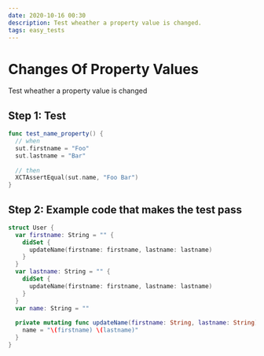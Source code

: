 ```yaml
---
date: 2020-10-16 00:30
description: Test wheather a property value is changed.
tags: easy_tests
---
```


# Changes Of Property Values

Test wheather a property value is changed

## Step 1: Test

```swift
func test_name_property() {
  // when
  sut.firstname = "Foo"
  sut.lastname = "Bar"
  
  // then
  XCTAssertEqual(sut.name, "Foo Bar")
}
```

## Step 2: Example code that makes the test pass

```swift
struct User {
  var firstname: String = "" {
    didSet {
      updateName(firstname: firstname, lastname: lastname)
    }
  }
  var lastname: String = "" {
    didSet {
      updateName(firstname: firstname, lastname: lastname)
    }
  }
  var name: String = ""
  
  private mutating func updateName(firstname: String, lastname: String) {
    name = "\(firstname) \(lastname)"
  }
}
```

